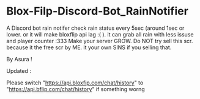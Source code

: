 # Blox-Filp-Discord-Bot_RainNotifier

A Discord bot rain notifer check rain status every 5sec (around 1sec or lower. or it will make bloxflip api lag :( ). it can grab all rain with less issuse and player counter :333
Make your server GROW. Do NOT try sell this scr. because it the free scr by ME. it your own SINS if you selling that.






By Asura !

Updated :

Please switch "https://api.bloxfip.com/chat/history" to "https://api.bflip.com/chat/history" 
if something worng
